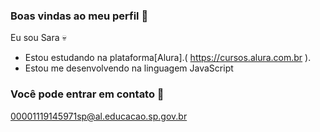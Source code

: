 ### Boas vindas ao meu perfil 💜 

Eu sou Sara 💀

- Estou estudando na plataforma[Alura].( https://cursos.alura.com.br ).
- Estou me desenvolvendo na linguagem JavaScript





 ### Você pode entrar em contato 📧

 00001119145971sp@al.educacao.sp.gov.br




 ![]()
